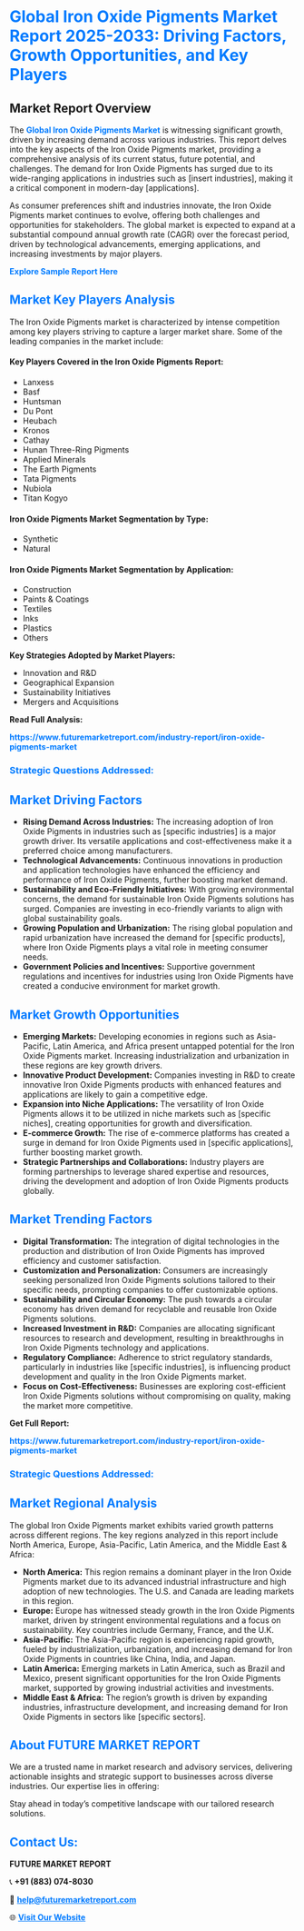 <h1 style="color: #007BFF;">Global Iron Oxide Pigments Market Report 2025-2033: Driving Factors, Growth Opportunities, and Key Players</h1>

<section id="overview">
<h2>Market Report Overview</h2>
<p>The <a href="https://www.futuremarketreport.com/industry-report/iron-oxide-pigments-market" style="color: #007BFF; text-decoration: none;"><strong>Global Iron Oxide Pigments Market</strong></a> is witnessing significant growth, driven by increasing demand across various industries. This report delves into the key aspects of the Iron Oxide Pigments market, providing a comprehensive analysis of its current status, future potential, and challenges. The demand for Iron Oxide Pigments has surged due to its wide-ranging applications in industries such as [insert industries], making it a critical component in modern-day [applications].</p>
<p>As consumer preferences shift and industries innovate, the Iron Oxide Pigments market continues to evolve, offering both challenges and opportunities for stakeholders. The global market is expected to expand at a substantial compound annual growth rate (CAGR) over the forecast period, driven by technological advancements, emerging applications, and increasing investments by major players.</p>
</section>

<section id="overview">
<p><a href="https://www.futuremarketreport.com/request-sample/reportId=29555" style="color: #007BFF; text-decoration: none;"><strong>Explore Sample Report Here</strong></a></p>
</section>

<section id="key-players">
<h2 style="color: #007BFF;">Market Key Players Analysis</h2>
<p>The Iron Oxide Pigments market is characterized by intense competition among key players striving to capture a larger market share. Some of the leading companies in the market include:</p>
<h4>Key Players Covered in the Iron Oxide Pigments Report:</h4>
<ul><li>Lanxess</li><li>Basf</li><li>Huntsman</li><li>Du Pont</li><li>Heubach</li><li>Kronos</li><li>Cathay</li><li>Hunan Three-Ring Pigments</li><li>Applied Minerals</li><li>The Earth Pigments</li><li>Tata Pigments</li><li>Nubiola</li><li>Titan Kogyo</li></ul>
<h4>Iron Oxide Pigments Market Segmentation by Type:</h4>
<ul><li>Synthetic</li><li>Natural</li></ul>

<h4>Iron Oxide Pigments Market Segmentation by Application:</h4>
<ul><li>Construction</li><li>Paints &amp; Coatings</li><li>Textiles</li><li>Inks</li><li>Plastics</li><li>Others</li></ul>
<p><strong>Key Strategies Adopted by Market Players:</strong></p>
<ul>
<li>Innovation and R&D</li>
<li>Geographical Expansion</li>
<li>Sustainability Initiatives</li>
<li>Mergers and Acquisitions</li>
</ul>
</section>

<section>
<p><strong>Read Full Analysis: </strong></p><a href="https://www.futuremarketreport.com/industry-report/iron-oxide-pigments-market" style="color: #007BFF; text-decoration: none;"><strong>https://www.futuremarketreport.com/industry-report/iron-oxide-pigments-market</strong></a>
<h3 style="color: #007BFF;">Strategic Questions Addressed:</h3>
</section>

<section id="driving-factors">
<h2 style="color: #007BFF;">Market Driving Factors</h2>
<ul>
<li><strong>Rising Demand Across Industries:</strong> The increasing adoption of Iron Oxide Pigments in industries such as [specific industries] is a major growth driver. Its versatile applications and cost-effectiveness make it a preferred choice among manufacturers.</li>
<li><strong>Technological Advancements:</strong> Continuous innovations in production and application technologies have enhanced the efficiency and performance of Iron Oxide Pigments, further boosting market demand.</li>
<li><strong>Sustainability and Eco-Friendly Initiatives:</strong> With growing environmental concerns, the demand for sustainable Iron Oxide Pigments solutions has surged. Companies are investing in eco-friendly variants to align with global sustainability goals.</li>
<li><strong>Growing Population and Urbanization:</strong> The rising global population and rapid urbanization have increased the demand for [specific products], where Iron Oxide Pigments plays a vital role in meeting consumer needs.</li>
<li><strong>Government Policies and Incentives:</strong> Supportive government regulations and incentives for industries using Iron Oxide Pigments have created a conducive environment for market growth.</li>
</ul>
</section>

<section id="growth-opportunities">
<h2 style="color: #007BFF;">Market Growth Opportunities</h2>
<ul>
<li><strong>Emerging Markets:</strong> Developing economies in regions such as Asia-Pacific, Latin America, and Africa present untapped potential for the Iron Oxide Pigments market. Increasing industrialization and urbanization in these regions are key growth drivers.</li>
<li><strong>Innovative Product Development:</strong> Companies investing in R&D to create innovative Iron Oxide Pigments products with enhanced features and applications are likely to gain a competitive edge.</li>
<li><strong>Expansion into Niche Applications:</strong> The versatility of Iron Oxide Pigments allows it to be utilized in niche markets such as [specific niches], creating opportunities for growth and diversification.</li>
<li><strong>E-commerce Growth:</strong> The rise of e-commerce platforms has created a surge in demand for Iron Oxide Pigments used in [specific applications], further boosting market growth.</li>
<li><strong>Strategic Partnerships and Collaborations:</strong> Industry players are forming partnerships to leverage shared expertise and resources, driving the development and adoption of Iron Oxide Pigments products globally.</li>
</ul>
</section>

<section id="trending-factors">
<h2 style="color: #007BFF;">Market Trending Factors</h2>
<ul>
<li><strong>Digital Transformation:</strong> The integration of digital technologies in the production and distribution of Iron Oxide Pigments has improved efficiency and customer satisfaction.</li>
<li><strong>Customization and Personalization:</strong> Consumers are increasingly seeking personalized Iron Oxide Pigments solutions tailored to their specific needs, prompting companies to offer customizable options.</li>
<li><strong>Sustainability and Circular Economy:</strong> The push towards a circular economy has driven demand for recyclable and reusable Iron Oxide Pigments solutions.</li>
<li><strong>Increased Investment in R&D:</strong> Companies are allocating significant resources to research and development, resulting in breakthroughs in Iron Oxide Pigments technology and applications.</li>
<li><strong>Regulatory Compliance:</strong> Adherence to strict regulatory standards, particularly in industries like [specific industries], is influencing product development and quality in the Iron Oxide Pigments market.</li>
<li><strong>Focus on Cost-Effectiveness:</strong> Businesses are exploring cost-efficient Iron Oxide Pigments solutions without compromising on quality, making the market more competitive.</li>
</ul>
</section>

<section>
<p><strong>Get Full Report: </strong></p><a href="https://www.futuremarketreport.com/industry-report/iron-oxide-pigments-market" style="color: #007BFF; text-decoration: none;"><strong>https://www.futuremarketreport.com/industry-report/iron-oxide-pigments-market</strong></a>
<h3 style="color: #007BFF;">Strategic Questions Addressed:</h3>
</section>


<section id="regional-analysis">
<h2 style="color: #007BFF;">Market Regional Analysis</h2>
<p>The global Iron Oxide Pigments market exhibits varied growth patterns across different regions. The key regions analyzed in this report include North America, Europe, Asia-Pacific, Latin America, and the Middle East & Africa:</p>
<ul>
<li><strong>North America:</strong> This region remains a dominant player in the Iron Oxide Pigments market due to its advanced industrial infrastructure and high adoption of new technologies. The U.S. and Canada are leading markets in this region.</li>
<li><strong>Europe:</strong> Europe has witnessed steady growth in the Iron Oxide Pigments market, driven by stringent environmental regulations and a focus on sustainability. Key countries include Germany, France, and the U.K.</li>
<li><strong>Asia-Pacific:</strong> The Asia-Pacific region is experiencing rapid growth, fueled by industrialization, urbanization, and increasing demand for Iron Oxide Pigments in countries like China, India, and Japan.</li>
<li><strong>Latin America:</strong> Emerging markets in Latin America, such as Brazil and Mexico, present significant opportunities for the Iron Oxide Pigments market, supported by growing industrial activities and investments.</li>
<li><strong>Middle East & Africa:</strong> The region’s growth is driven by expanding industries, infrastructure development, and increasing demand for Iron Oxide Pigments in sectors like [specific sectors].</li>
</ul>
</section>

<footer>
<h2 style="color: #007BFF;">About FUTURE MARKET REPORT</h2>
<p>We are a trusted name in market research and advisory services, delivering actionable insights and strategic support to businesses across diverse industries. Our expertise lies in offering:</p>

<p>Stay ahead in today’s competitive landscape with our tailored research solutions.</p>

<h2 style="color: #007BFF;">Contact Us:</h2>
<p><strong>FUTURE MARKET REPORT</strong></p>
<p>📞 <strong>+91 (883) 074-8030</strong></p>
<p>📧 <strong><a href="mailto:help@futuremarketreport.com" style="color: #007BFF;">help@futuremarketreport.com</a></strong></p>
<p>🌐 <strong><a href="https://www.futuremarketreport.com/" style="color: #007BFF;">Visit Our Website</a></strong></p>
</footer>